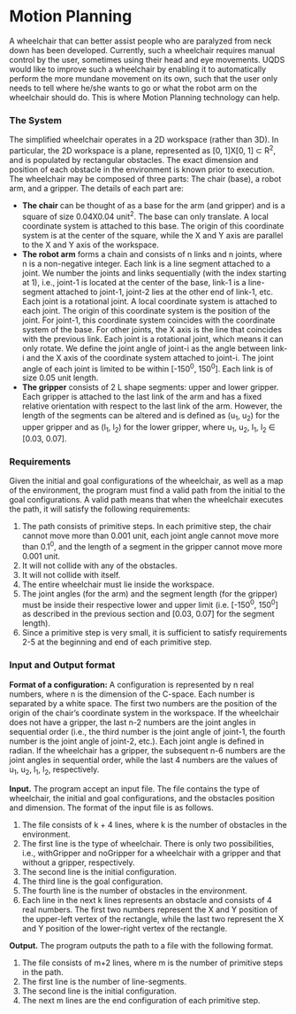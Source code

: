 # Motion Planning
A wheelchair that can better assist people who are paralyzed from neck down has been developed. Currently, such a wheelchair requires manual control by the user, sometimes using their head and eye movements. UQDS would like to improve such a wheelchair by enabling it to automatically perform the more mundane movement on its own, such that the user only needs to tell where he/she wants to go or what the robot arm on the wheelchair should do. This is where Motion Planning technology can help.

### The System
The simplified wheelchair operates in a 2D workspace (rather than 3D). In particular, the 2D workspace is a plane, represented as [0, 1]X[0, 1] ⊂ R<sup>2</sup>, and is populated by rectangular obstacles. The exact dimension and position of each obstacle in the environment is known prior to execution.
The wheelchair may be composed of three parts: The chair (base), a robot arm, and a gripper. The details of each part are:
* **The chair** can be thought of as a base for the arm (and gripper) and is a square of size 0.04X0.04 unit<sup>2</sup>. The base can only translate. A local coordinate system is attached to this base. The origin of this coordinate system is at the center of the square, while the X and Y axis are parallel to the X and Y axis of the workspace.
* **The robot arm** forms a chain and consists of n links and n joints, where n is a non-negative integer. Each link is a line segment attached to a joint. We number the joints and links sequentially (with the index starting at 1), i.e., joint-1 is located at the center of the base, link-1 is a line-segment attached to joint-1, joint-2 lies at the other end of link-1, etc. Each joint is a rotational joint. A local coordinate system is attached to each joint. The origin of this coordinate system is the position of the joint. For joint-1, this coordinate system coincides with the coordinate system of the base. For other joints, the X axis is the line that coincides with the previous link. Each joint is a rotational joint, which means it can only rotate. We define the joint angle of joint-i as the angle between link-i and the X axis of the coordinate system attached to joint-i. The joint angle of each joint is limited to be within [-150<sup>0</sup>, 150<sup>0</sup>]. Each link is of size 0.05 unit length.
* **The gripper** consists of 2 L shape segments: upper and lower gripper. Each gripper is attached to the last link of the arm and has a fixed relative orientation with respect to the last link of the arm. However, the length of the segments can be altered and is defined as (u<sub>1</sub>, u<sub>2</sub>) for the upper gripper and as (l<sub>1</sub>, l<sub>2</sub>) for the lower gripper, where u<sub>1</sub>, u<sub>2</sub>, l<sub>1</sub>, l<sub>2</sub> ∈ [0.03, 0.07].

### Requirements
Given the initial and goal configurations of the wheelchair, as well as a map of the environment, the program must find a valid path from the initial to the goal configurations. A valid path means that when the wheelchair executes the path, it will satisfy the following requirements:

1. The path consists of primitive steps. In each primitive step, the chair cannot move more than 0.001 unit, each joint angle cannot move more than 0.1<sup>0</sup>, and the length of a segment in the gripper cannot move more 0.001 unit.  
2. It will not collide with any of the obstacles.  
3. It will not collide with itself.  
4. The entire wheelchair must lie inside the workspace.
5. The joint angles (for the arm) and the segment length (for the gripper) must be inside their respective lower and upper limit (i.e. [-150<sup>0</sup>, 150<sup>0</sup>] as described in the previous section and [0.03, 0.07] for the segment length).
6. Since a primitive step is very small, it is sufficient to satisfy requirements
2-5 at the beginning and end of each primitive step.

### Input and Output format
**Format of a configuration:** A configuration is represented by n real numbers, where n is the dimension of the C-space. Each number is separated by a white space. The first two numbers are the position of the origin of the chair’s coordinate system in the workspace. If the wheelchair does not have a gripper, the last n-2 numbers are the joint angles in sequential order (i.e., the third number is the joint angle of joint-1, the fourth number is the joint angle of joint-2, etc.). Each joint angle is defined in radian. If the wheelchair has a gripper, the subsequent n-6 numbers are the joint angles in sequential order, while the last 4 numbers are the values of u<sub>1</sub>, u<sub>2</sub>, l<sub>1</sub>, l<sub>2</sub>, respectively.

**Input.** The program accept an input file. The file contains the type of wheelchair, the initial and goal configurations, and the obstacles position and dimension. The format of the input file is as follows.

1. The file consists of k + 4 lines, where k is the number of obstacles in the environment.
2. The first line is the type of wheelchair. There is only two possibilities, i.e., withGripper and noGripper for a wheelchair with a gripper and that without a gripper, respectively.
3. The second line is the initial configuration.
4. The third line is the goal configuration.
5. The fourth line is the number of obstacles in the environment.
6. Each line in the next k lines represents an obstacle and consists of 4 real numbers. The first two numbers represent the X and Y position of the upper-left vertex of the rectangle, while the last two represent the X and Y position of the lower-right vertex of the rectangle.

**Output.** The program outputs the path to a file with the following format.

1. The file consists of m+2 lines, where m is the number of primitive steps in the path.
2. The first line is the number of line-segments.
3. The second line is the initial configuration.
4. The next m lines are the end configuration of each primitive step.
